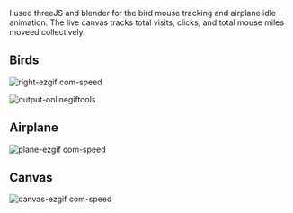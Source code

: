 I used threeJS and blender for the bird mouse tracking and airplane idle animation. The live canvas tracks total visits, clicks, and total mouse miles moveed collectively. 

## Birds

![right-ezgif com-speed](https://github.com/user-attachments/assets/0dd61e6e-6637-4d6f-af83-b2c5b7139cd7)

![output-onlinegiftools](https://github.com/user-attachments/assets/45dae327-c7d0-4045-bb10-7dc1ad2b42d9)


## Airplane 

![plane-ezgif com-speed](https://github.com/user-attachments/assets/0f7d5ab9-0b99-41bc-a797-709f01c52694)

## Canvas

![canvas-ezgif com-speed](https://github.com/user-attachments/assets/729e5a70-c52b-4bce-b497-07696ec9312d)

